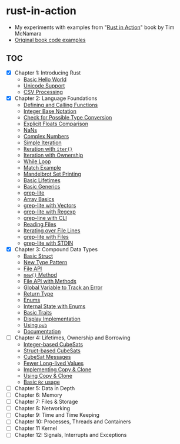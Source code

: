 # rust-in-action

- My experiments with examples from "[Rust in Action](https://www.manning.com/books/rust-in-action)" book by Tim McNamara
- [Original book code examples](https://github.com/rust-in-action/code)

## TOC

- [x] Chapter 1: Introducing Rust
  - [Basic Hello World](ch01/src/bin/hello_world.rs)
  - [Unicode Support](ch01/src/bin/multilanguage_hello.rs)
  - [CSV Processing](ch01/src/bin/csv_processing.rs)
- [x] Chapter 2: Language Foundations
  - [Defining and Calling Functions](ch02/src/bin/function_basics.rs)
  - [Integer Base Notation](ch02/src/bin/integer_base.rs)
  - [Check for Possible Type Conversion](ch02/src/bin/check_type.rs)
  - [Explicit Floats Comparison](ch02/src/bin/float_compare.rs)
  - [NaNs](ch02/src/bin/nan_usage.rs)
  - [Complex Numbers](ch02/src/bin/complex_numbers.rs)
  - [Simple Iteration](ch02/src/bin/iteration.rs)
  - [Iteration with `iter()`](ch02/src/bin/iter_iteration.rs)
  - [Iteration with Ownership](ch02/src/bin/own_iteration.rs)
  - [While Loop](ch02/src/bin/while_loop.rs)
  - [Match Example](ch02/src/bin/match_example.rs)
  - [Mandelbrot Set Printing](ch02/src/bin/mandelbrot.rs)
  - [Basic Lifetimes](ch02/src/bin/basic_lifetimes.rs)
  - [Basic Generics](ch02/src/bin/basic_generics.rs)
  - [grep-lite](ch02/src/bin/grep_lite.rs)
  - [Array Basics](ch02/src/bin/array_basics.rs)
  - [grep-lite with Vectors](ch02/src/bin/grep_lite_v2.rs)
  - [grep-lite with Regexp](ch02/src/bin/grep_lite_v3.rs)
  - [grep-line with CLI](ch02/src/bin/grep_lite_v4.rs)
  - [Reading Files](ch02/src/bin/reading_files.rs)
  - [Iterating over File Lines](ch02/src/bin/file_lines.rs)
  - [grep-lite with Files](ch02/src/bin/grep_lite_v5.rs)
  - [grep-lite with STDIN](ch02/src/bin/grep_lite_v6.rs)
- [x] Chapter 3: Compound Data Types
  - [Basic Struct](ch03/src/bin/basic_struct.rs)
  - [New Type Pattern](ch03/src/bin/new_type.rs)
  - [File API](ch03/src/bin/file_api.rs)
  - [`new()` Method](ch03/src/bin/new_method.rs)
  - [File API with Methods](ch03/src/bin/file_api_v2.rs)
  - [Global Variable to Track an Error](ch03/src/bin/global_var_err.rs)
  - [Return Type](ch03/src/bin/return_type.rs)
  - [Enums](ch03/src/bin/enums.rs)
  - [Internal State with Enums](ch03/src/bin/internal_state.rs)
  - [Basic Traits](ch03/src/bin/basic_traits.rs)
  - [Display Implementation](ch03/src/bin/display_impl.rs)
  - [Using `pub`](ch03/src/bin/pub_usage.rs)
  - [Documentation](ch03/src/bin/docs.rs)
- [ ] Chapter 4: Lifetimes, Ownership and Borrowing
  - [Integer-based CubeSats](ch04/src/bin/int_cube_sats.rs)
  - [Struct-based CubeSats](ch04/src/bin/struct_cube_sats.rs)
  - [CubeSat Messages](ch04/src/bin/cube_sat_messages.rs)
  - [Fewer Long-lived Values](ch04/src/bin/fewer_long_lived.rs)
  - [Implementing Copy & Clone](ch04/src/bin/implement_copy.rs)
  - [Using Copy & Clone](ch04/src/bin/using_copy.rs)
  - [Basic `Rc` usage](ch04/src/bin/rc_usage.rs)
- [ ] Chapter 5: Data in Depth
- [ ] Chapter 6: Memory
- [ ] Chapter 7: Files & Storage
- [ ] Chapter 8: Networking
- [ ] Chapter 9: Time and Time Keeping
- [ ] Chapter 10: Processes, Threads and Containers
- [ ] Chapter 11 Kernel
- [ ] Chapter 12: Signals, Interrupts and Exceptions
